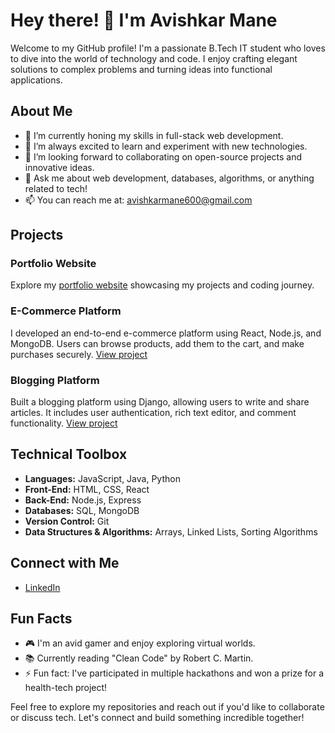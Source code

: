 # Hey there! 👋 I'm Avishkar Mane

Welcome to my GitHub profile! I'm a passionate B.Tech IT student who loves to dive into the world of technology and code. I enjoy crafting elegant solutions to complex problems and turning ideas into functional applications.

## About Me

- 🔭 I’m currently honing my skills in full-stack web development.
- 🌱 I’m always excited to learn and experiment with new technologies.
- 👯 I’m looking forward to collaborating on open-source projects and innovative ideas.
- 💬 Ask me about web development, databases, algorithms, or anything related to tech!
- 📫 You can reach me at: avishkarmane600@gmail.com

## Projects

### Portfolio Website

Explore my [portfolio website](https://yourportfolio.com) showcasing my projects and coding journey.

### E-Commerce Platform

I developed an end-to-end e-commerce platform using React, Node.js, and MongoDB. Users can browse products, add them to the cart, and make purchases securely. [View project](https://github.com/yourusername/ecommerce-app)

### Blogging Platform

Built a blogging platform using Django, allowing users to write and share articles. It includes user authentication, rich text editor, and comment functionality. [View project](https://github.com/yourusername/blog-platform)

## Technical Toolbox

- **Languages:** JavaScript, Java, Python
- **Front-End:** HTML, CSS, React
- **Back-End:** Node.js, Express
- **Databases:** SQL, MongoDB
- **Version Control:** Git
- **Data Structures & Algorithms:** Arrays, Linked Lists, Sorting Algorithms

## Connect with Me

- [LinkedIn](https://www.linkedin.com/in/yourprofile/)

## Fun Facts

- 🎮 I'm an avid gamer and enjoy exploring virtual worlds.
- 📚 Currently reading "Clean Code" by Robert C. Martin.
- ⚡ Fun fact: I've participated in multiple hackathons and won a prize for a health-tech project!

Feel free to explore my repositories and reach out if you'd like to collaborate or discuss tech. Let's connect and build something incredible together!

